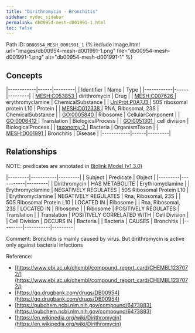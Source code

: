 ```yaml
---
title: "Dirithromycin - Bronchitis"
sidebar: mydoc_sidebar
permalink: db00954-mesh-d001991-1.html
toc: false 
---
```



Path ID: `DB00954_MESH_D001991_1`
{% include image.html url="images/db00954-mesh-d001991-1.png" file="db00954-mesh-d001991-1.png" alt="db00954-mesh-d001991-1" %}

## Concepts

|------------|------|---------|
| Identifier | Name | Type    |
|------------|------|---------|
| <a href="https://identifiers.org/MESH:C053853">MESH:C053853 </a> | dirithromycin | Drug |
| <a href="https://identifiers.org/MESH:C007626">MESH:C007626 </a> | erythromyclamine | ChemicalSubstance |
| <a href="https://identifiers.org/UniProt:P0A7J3">UniProt:P0A7J3 </a> | 50S ribosomal protein L10 | Protein |
| <a href="https://identifiers.org/MESH:D012338">MESH:D012338 </a> | RNA, Ribosomal, 23S | ChemicalSubstance |
| <a href="https://identifiers.org/GO:0005840">GO:0005840 </a> | Ribosome | CellularComponent |
| <a href="https://identifiers.org/GO:0006412">GO:0006412 </a> | Translation | BiologicalProcess |
| <a href="https://identifiers.org/GO:0051301">GO:0051301 </a> | cell division | BiologicalProcess |
| <a href="https://identifiers.org/taxonomy:2">taxonomy:2 </a> | Bacteria | OrganismTaxon |
| <a href="https://identifiers.org/MESH:D001991">MESH:D001991 </a> | Bronchitis | Disease |
|------------|------|---------|

## Relationships


NOTE: predicates are annotated in <a href="https://github.com/biolink/biolink-model/releases/tag/v1.3.0">Biolink Model (v1.3.0)</a>

|---------|-----------|---------|
| Subject | Predicate | Object  |
|---------|-----------|---------|
| Dirithromycin | HAS METABOLITE | Erythromyclamine |
| Erythromyclamine | NEGATIVELY REGULATES | 50S Ribosomal Protein L10 |
| Erythromyclamine | NEGATIVELY REGULATES | Rna, Ribosomal, 23S |
| 50S Ribosomal Protein L10 | LOCATED IN | Ribosome |
| Rna, Ribosomal, 23S | LOCATED IN | Ribosome |
| Ribosome | POSITIVELY REGULATES | Translation |
| Translation | POSITIVELY CORRELATED WITH | Cell Division |
| Cell Division | OCCURS IN | Bacteria |
| Bacteria | CAUSES | Bronchitis |
|---------|-----------|---------|

Comment: Bronchitis is mainly caused by virus. But dirithromycin is active only against bacterial infections

Reference: 
  - [https://www.ebi.ac.uk/chembl/compound_report_card/CHEMBL1237072/](https://www.ebi.ac.uk/chembl/compound_report_card/CHEMBL1237072/)
  - [https://go.drugbank.com/drugs/DB00954](https://go.drugbank.com/drugs/DB00954)
  - [https://pubchem.ncbi.nlm.nih.gov/compound/6473883](https://pubchem.ncbi.nlm.nih.gov/compound/6473883)
  - [https://en.wikipedia.org/wiki/Dirithromycin](https://en.wikipedia.org/wiki/Dirithromycin)
